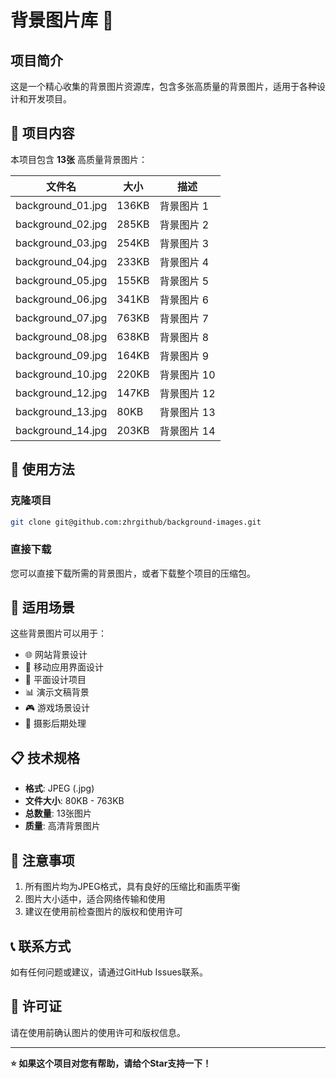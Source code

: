 # 背景图片库 🎨

## 项目简介

这是一个精心收集的背景图片资源库，包含多张高质量的背景图片，适用于各种设计和开发项目。

## 📁 项目内容

本项目包含 **13张** 高质量背景图片：

| 文件名 | 大小 | 描述 |
|--------|------|------|
| background_01.jpg | 136KB | 背景图片 1 |
| background_02.jpg | 285KB | 背景图片 2 |
| background_03.jpg | 254KB | 背景图片 3 |
| background_04.jpg | 233KB | 背景图片 4 |
| background_05.jpg | 155KB | 背景图片 5 |
| background_06.jpg | 341KB | 背景图片 6 |
| background_07.jpg | 763KB | 背景图片 7 |
| background_08.jpg | 638KB | 背景图片 8 |
| background_09.jpg | 164KB | 背景图片 9 |
| background_10.jpg | 220KB | 背景图片 10 |
| background_12.jpg | 147KB | 背景图片 12 |
| background_13.jpg | 80KB | 背景图片 13 |
| background_14.jpg | 203KB | 背景图片 14 |

## 🚀 使用方法

### 克隆项目
```bash
git clone git@github.com:zhrgithub/background-images.git
```

### 直接下载
您可以直接下载所需的背景图片，或者下载整个项目的压缩包。

## 📖 适用场景

这些背景图片可以用于：

- 🌐 网站背景设计
- 📱 移动应用界面设计
- 🎨 平面设计项目
- 📊 演示文稿背景
- 🎮 游戏场景设计
- 📸 摄影后期处理

## 📋 技术规格

- **格式**: JPEG (.jpg)
- **文件大小**: 80KB - 763KB
- **总数量**: 13张图片
- **质量**: 高清背景图片

## 🔧 注意事项

1. 所有图片均为JPEG格式，具有良好的压缩比和画质平衡
2. 图片大小适中，适合网络传输和使用
3. 建议在使用前检查图片的版权和使用许可

## 📞 联系方式

如有任何问题或建议，请通过GitHub Issues联系。

## 📄 许可证

请在使用前确认图片的使用许可和版权信息。

---

**⭐ 如果这个项目对您有帮助，请给个Star支持一下！** 